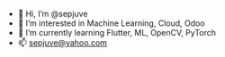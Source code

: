- 👋 Hi, I’m @sepjuve
- 👀 I’m interested in Machine Learning, Cloud, Odoo
- 🌱 I’m currently learning Flutter, ML, OpenCV, PyTorch 
- 📫 sepjuve@yahoo.com

<!---
sepjuve/sepjuve is a ✨ special ✨ repository because its `README.md` (this file) appears on your GitHub profile.
You can click the Preview link to take a look at your changes.
--->
